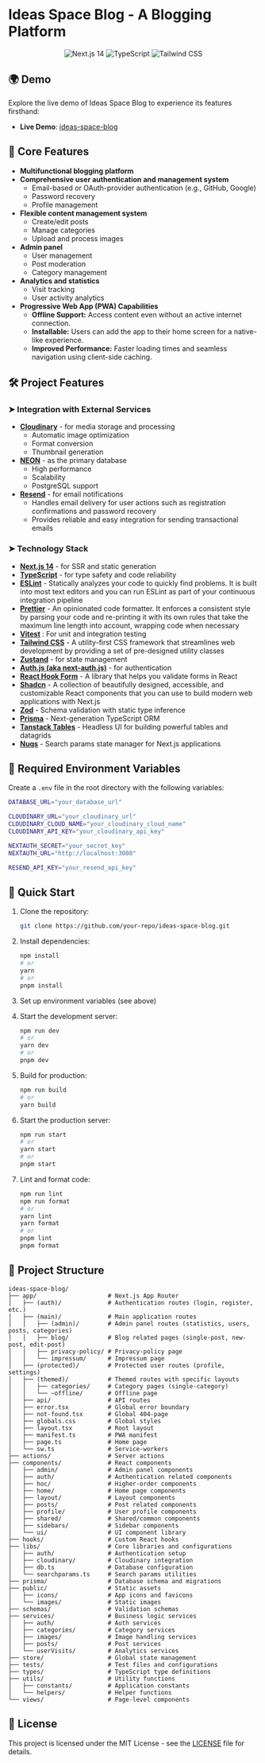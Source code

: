 # Ideas Space Blog - A Blogging Platform

<div align="center">
  <img src="https://img.shields.io/badge/Next.js-14-blue?logo=next.js" alt="Next.js 14">
  <img src="https://img.shields.io/badge/TypeScript-5.2-blue?logo=typescript" alt="TypeScript">
  <img src="https://img.shields.io/badge/TailwindCSS-3.3-blue?logo=tailwind-css" alt="Tailwind CSS">
</div>

## 🌍 Demo

Explore the live demo of Ideas Space Blog to experience its features firsthand:

- **Live Demo**: [ideas-space-blog](https://ideas-space-blog.vercel.app)

## 📌 Core Features

- **Multifunctional blogging platform**
- **Comprehensive user authentication and management system**
  - Email-based or OAuth-provider authentication (e.g., GitHub, Google)
  - Password recovery
  - Profile management
- **Flexible content management system**
  - Create/edit posts
  - Manage categories
  - Upload and process images
- **Admin panel**
  - User management
  - Post moderation
  - Category management
- **Analytics and statistics**
  - Visit tracking
  - User activity analytics
- **Progressive Web App (PWA) Capabilities**
  - **Offline Support:** Access content even without an active internet connection.
  - **Installable:** Users can add the app to their home screen for a native-like experience.
  - **Improved Performance:** Faster loading times and seamless navigation using client-side caching.

## 🛠️ Project Features

### ➤ Integration with External Services

- **[Cloudinary](https://cloudinary.com/)** - for media storage and processing
  - Automatic image optimization
  - Format conversion
  - Thumbnail generation
- **[NEON](https://neon.tech/)** - as the primary database
  - High performance
  - Scalability
  - PostgreSQL support
- **[Resend](https://resend.com/)** - for email notifications
  - Handles email delivery for user actions such as registration confirmations and password recovery
  - Provides reliable and easy integration for sending transactional emails

### ➤ Technology Stack

- **[Next.js 14](https://nextjs.org/)** - for SSR and static generation
- **[TypeScript](https://www.typescriptlang.org/)** - for type safety and code reliability
- **[ESLint](https://eslint.org/)** - Statically analyzes your code to quickly find problems. It is built into most text editors and you can run ESLint as part of your continuous integration pipeline
- **[Prettier](https://prettier.io/)** - An opinionated code formatter. It enforces a consistent style by parsing your code and re-printing it with its own rules that take the maximum line length into account, wrapping code when necessary
- [**Vitest**](https://vitest.dev/) : For unit and integration testing
- **[Tailwind CSS](https://tailwindcss.com/)** - A utility-first CSS framework that streamlines web development by providing a set of pre-designed utility classes
- **[Zustand](https://zustand-demo.pmnd.rs/)** - for state management
- **[Auth.js (aka next-auth.js)](https://authjs.dev/)** - for authentication
- **[React Hook Form](https://react-hook-form.com/)** - A library that helps you validate forms in React
- **[Shadcn](https://ui.shadcn.com/)** - A collection of beautifully designed, accessible, and customizable React components that you can use to build modern web applications with Next.js
- **[Zod](https://zod.dev/)** - Schema validation with static type inference
- **[Prisma](https://www.prisma.io/)** - Next-generation TypeScript ORM
- **[Tanstack Tables](https://tanstack.com/table/v8)** - Headless UI for building powerful tables and datagrids
- **[Nuqs](https://nuqs.47ng.com/)** - Search params state manager for Next.js applications

## 🔧 Required Environment Variables

Create a `.env` file in the root directory with the following variables:

```bash
DATABASE_URL="your_database_url"

CLOUDINARY_URL="your_cloudinary_url"
CLOUDINARY_CLOUD_NAME="your_cloudinary_cloud_name"
CLOUDINARY_API_KEY="your_cloudinary_api_key"

NEXTAUTH_SECRET="your_secret_key"
NEXTAUTH_URL="http://localhost:3000"

RESEND_API_KEY="your_resend_api_key"
```

## 🚀 Quick Start

1. Clone the repository:
   ```bash
   git clone https://github.com/your-repo/ideas-space-blog.git
   ```

2. Install dependencies:
   ```bash
   npm install
   # or
   yarn
   # or
   pnpm install
   ```

3. Set up environment variables (see above)

4. Start the development server:
   ```bash
   npm run dev
   # or
   yarn dev
   # or
   pnpm dev
   ```

5. Build for production:
   ```bash
   npm run build
   # or
   yarn build
   ```

6. Start the production server:
   ```bash
   npm run start
   # or
   yarn start
   # or
   pnpm start
   ```

7. Lint and format code:
   ```bash
   npm run lint
   npm run format
   # or
   yarn lint
   yarn format
   # or
   pnpm lint
   pnpm format
   ```

## 📂 Project Structure

```plaintext
ideas-space-blog/
├── app/                    # Next.js App Router
│   ├── (auth)/             # Authentication routes (login, register, etc.)
│   ├── (main)/             # Main application routes
│   │   ├── (admin)/        # Admin panel routes (statistics, users, posts, categories)
│   │   ├── blog/           # Blog related pages (single-post, new-post, edit-post)
│   │   ├── privacy-policy/ # Privacy-policy page
│   │   └── impressum/      # Impressum page
│   ├── (protected)/        # Protected user routes (profile, settings)
│   ├── (themed)/           # Themed routes with specific layouts
│   │   ├── categories/     # Category pages (single-category)
│   │   └── ~offline/       # Offline page
│   ├── api/                # API routes
│   ├── error.tsx           # Global error boundary
│   ├── not-found.tsx       # Global 404-page
│   ├── globals.css         # Global styles
│   ├── layout.tsx          # Root layout
│   ├── manifest.ts         # PWA manifest
│   ├── page.ts             # Home page
│   └── sw.ts               # Service-workers
├── actions/                # Server actions
├── components/             # React components
│   ├── admin/              # Admin panel components
│   ├── auth/               # Authentication related components
│   ├── hoc/                # Higher-order components
│   ├── home/               # Home page components
│   ├── layout/             # Layout components
│   ├── posts/              # Post related components
│   ├── profile/            # User profile components
│   ├── shared/             # Shared/common components
│   ├── sidebars/           # Sidebar components
│   └── ui/                 # UI component library
├── hooks/                  # Custom React hooks
├── libs/                   # Core libraries and configurations
│   ├── auth/               # Authentication setup
│   ├── cloudinary/         # Cloudinary integration
│   ├── db.ts               # Database configuration
│   └── searchparams.ts     # Search params utilities
├── prisma/                 # Database schema and migrations
├── public/                 # Static assets
│   ├── icons/              # App icons and favicons
│   └── images/             # Static images
├── schemas/                # Validation schemas
├── services/               # Business logic services
│   ├── auth/               # Auth services
│   ├── categories/         # Category services
│   ├── images/             # Image handling services
│   ├── posts/              # Post services
│   └── userVisits/         # Analytics services
├── store/                  # Global state management
├── tests/                  # Test files and configurations
├── types/                  # TypeScript type definitions
├── utils/                  # Utility functions
│   ├── constants/          # Application constants
│   └── helpers/            # Helper functions
└── views/                  # Page-level components
```

## 📜 License

This project is licensed under the MIT License - see the [LICENSE](LICENSE) file for details.

